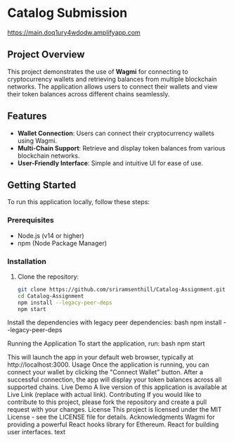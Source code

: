 
# Catalog Submission

https://main.doq1ury4wdodw.amplifyapp.com

## Project Overview

This project demonstrates the use of **Wagmi** for connecting to cryptocurrency wallets and retrieving balances from multiple blockchain networks. The application allows users to connect their wallets and view their token balances across different chains seamlessly.

## Features

- **Wallet Connection**: Users can connect their cryptocurrency wallets using Wagmi.
- **Multi-Chain Support**: Retrieve and display token balances from various blockchain networks.
- **User-Friendly Interface**: Simple and intuitive UI for ease of use.

## Getting Started

To run this application locally, follow these steps:

### Prerequisites

- Node.js (v14 or higher)
- npm (Node Package Manager)

### Installation

1. Clone the repository:
   ```bash
   git clone https://github.com/sriramsenthill/Catalog-Assignment.git
   cd Catalog-Assignment
   npm install --legacy-peer-deps
   npm start

Install the dependencies with legacy peer dependencies:
bash
npm install --legacy-peer-deps

Running the Application
To start the application, run:
bash
npm start

This will launch the app in your default web browser, typically at http://localhost:3000.
Usage
Once the application is running, you can connect your wallet by clicking the "Connect Wallet" button. After a successful connection, the app will display your token balances across all supported chains.
Live Demo
A live version of this application is available at Live Link (replace with actual link).
Contributing
If you would like to contribute to this project, please fork the repository and create a pull request with your changes.
License
This project is licensed under the MIT License - see the LICENSE file for details.
Acknowledgments
Wagmi for providing a powerful React hooks library for Ethereum.
React for building user interfaces.
text
